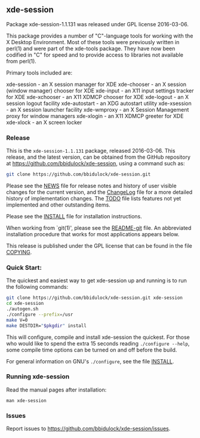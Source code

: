 
## xde-session

Package xde-session-1.1.131 was released under GPL license 2016-03-06.

This package provides a number of "C"-language tools for working with
the X Desktop Environment.  Most of these tools were previously written
in perl(1) and were part of the xde-tools package.  They have now been
codified in "C" for speed and to provide access to libraries not
available from perl(1).

Primary tools included are:

 xde-session   - an X session manager for XDE
 xde-chooser   - an X session (window manager) chooser for XDE
 xde-input     - an X11 input settings tracker for XDE
 xde-xchooser  - an X11 XDMCP chooser for XDE
 xde-logout    - an X session logout facility
 xde-autostart - an XDG autostart utility
 xde-xsession  - an X session launcher facility
 xde-wmproxy   - an X Session Management proxy for window managers
 xde-xlogin    - an X11 XDMCP greeter for XDE
 xde-xlock     - an X screen locker


### Release

This is the `xde-session-1.1.131` package, released 2016-03-06.  This release,
and the latest version, can be obtained from the GitHub repository at
https://github.com/bbidulock/xde-session, using a command such as:

```bash
git clone https://github.com/bbidulock/xde-session.git
```

Please see the [NEWS](NEWS) file for release notes and history of user visible
changes for the current version, and the [ChangeLog](ChangeLog) file for a more
detailed history of implementation changes.  The [TODO](TODO) file lists
features not yet implemented and other outstanding items.

Please see the [INSTALL](INSTALL) file for installation instructions.

When working from `git(1)', please see the [README-git](README-git) file.  An
abbreviated installation procedure that works for most applications
appears below.

This release is published under the GPL license that can be found in
the file [COPYING](COPYING).

### Quick Start:

The quickest and easiest way to get xde-session up and running is to run
the following commands:

```bash
git clone https://github.com/bbidulock/xde-session.git xde-session
cd xde-session
./autogen.sh
./configure --prefix=/usr
make V=0
make DESTDIR="$pkgdir" install
```

This will configure, compile and install xde-session the quickest.  For
those who would like to spend the extra 15 seconds reading `./configure
--help`, some compile time options can be turned on and off before the
build.

For general information on GNU's `./configure`, see the file [INSTALL](INSTALL).

### Running xde-session

Read the manual pages after installation:

    man xde-session

### Issues

Report issues to https://github.com/bbidulock/xde-session/issues.

